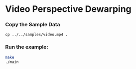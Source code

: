 # Video Perspective Dewarping

### Copy the Sample Data
```
cp ../../samples/video.mp4 .
```

### Run the example:
```bash
make
./main
```
